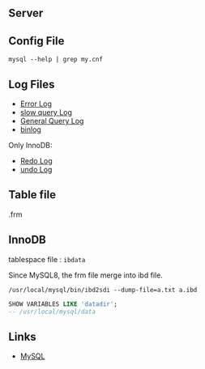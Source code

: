 ## Server

## Config File

```shell
mysql --help | grep my.cnf
```

## Log Files

- [Error Log](/docs/CS/DB/MySQL/serverlog.md?id=error-log)
- [slow query Log](/docs/CS/DB/MySQL/serverlog.md?id=slow-query-log)
- [General Query Log](/docs/CS/DB/MySQL/serverlog.md?id=General-Query-Log)
- [binlog](/docs/CS/DB/MySQL/serverlog.md?id=binary-log)

Only InnoDB:

- [Redo Log](/docs/CS/DB/MySQL/redolog.md)
- [undo Log](/docs/CS/DB/MySQL/undolog.md)


## Table file

.frm

## InnoDB

tablespace file : `ibdata`

Since MySQL8, the frm file merge into ibd file.
```shell
/usr/local/mysql/bin/ibd2sdi --dump-file=a.txt a.ibd
```


```sql
SHOW VARIABLES LIKE 'datadir';
-- /usr/local/mysql/data
```

## Links

- [MySQL](/docs/CS/DB/MySQL/MySQL.md)